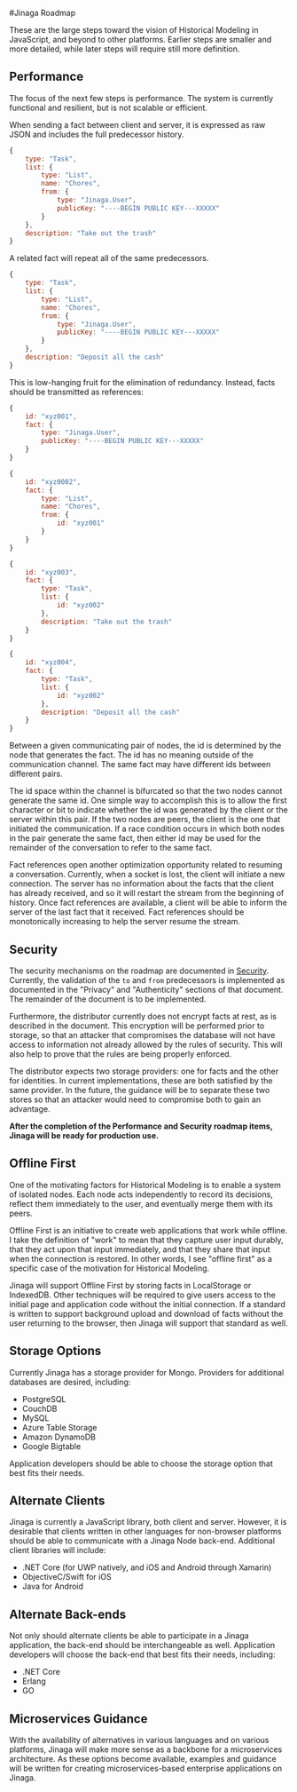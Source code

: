 #Jinaga Roadmap

These are the large steps toward the vision of Historical Modeling in JavaScript, and beyond to other platforms. Earlier steps are smaller and more detailed, while later steps will require still more definition.

## Performance

The focus of the next few steps is performance. The system is currently functional and resilient, but is not scalable or efficient.

When sending a fact between client and server, it is expressed as raw JSON and includes the full predecessor history.

```JavaScript
{
    type: "Task",
    list: {
        type: "List",
        name: "Chores",
        from: {
            type: "Jinaga.User",
            publicKey: "----BEGIN PUBLIC KEY---XXXXX"
        }
    },
    description: "Take out the trash"
}
```

A related fact will repeat all of the same predecessors.

```JavaScript
{
    type: "Task",
    list: {
        type: "List",
        name: "Chores",
        from: {
            type: "Jinaga.User",
            publicKey: "----BEGIN PUBLIC KEY---XXXXX"
        }
    },
    description: "Deposit all the cash"
}
```

This is low-hanging fruit for the elimination of redundancy. Instead, facts should be transmitted as references:

```JavaScript
{
    id: "xyz001",
    fact: {
        type: "Jinaga.User",
        publicKey: "----BEGIN PUBLIC KEY---XXXXX"
    }
}

{
    id: "xyz0002",
    fact: {
        type: "List",
        name: "Chores",
        from: {
            id: "xyz001"
        }
    }
}

{
    id: "xyz003",
    fact: {
        type: "Task",
        list: {
            id: "xyz002"
        },
        description: "Take out the trash"
    }
}

{
    id: "xyz004",
    fact: {
        type: "Task",
        list: {
            id: "xyz002"
        },
        description: "Deposit all the cash"
    }
}
```

Between a given communicating pair of nodes, the id is determined by the node that generates the fact. The id has no meaning outside of the communication channel. The same fact may have different ids between different pairs.

The id space within the channel is bifurcated so that the two nodes cannot generate the same id. One simple way to accomplish this is to allow the first character or bit to indicate whether the id was generated by the client or the server within this pair. If the two nodes are peers, the client is the one that initiated the communication. If a race condition occurs in which both nodes in the pair generate the same fact, then either id may be used for the remainder of the conversation to refer to the same fact.

Fact references open another optimization opportunity related to resuming a conversation. Currently, when a socket is lost, the client will initiate a new connection. The server has no information about the facts that the client has already received, and so it will restart the stream from the beginning of history. Once fact references are available, a client will be able to inform the server of the last fact that it received. Fact references should be monotonically increasing to help the server resume the stream.

## Security

The security mechanisms on the roadmap are documented in [Security](https://github.com/michaellperry/jinaga/blob/master/security.md). Currently, the validation of the `to` and `from` predecessors is implemented as documented in the "Privacy" and "Authenticity" sections of that document. The remainder of the document is to be implemented.

Furthermore, the distributor currently does not encrypt facts at rest, as is described in the document. This encryption will be performed prior to storage, so that an attacker that compromises the database will not have access to information not already allowed by the rules of security. This will also help to prove that the rules are being properly enforced.

The distributor expects two storage providers: one for facts and the other for identities. In current implementations, these are both satisfied by the same provider. In the future, the guidance will be to separate these two stores so that an attacker would need to compromise both to gain an advantage.

**After the completion of the Performance and Security roadmap items, Jinaga will be ready for production use.**

## Offline First

One of the motivating factors for Historical Modeling is to enable a system of isolated nodes. Each node acts independently to record its decisions, reflect them immediately to the user, and eventually merge them with its peers.

Offline First is an initiative to create web applications that work while offline. I take the definition of "work" to mean that they capture user input durably, that they act upon that input immediately, and that they share that input when the connection is restored. In other words, I see "offline first" as a specific case of the motivation for Historical Modeling.

Jinaga will support Offline First by storing facts in LocalStorage or IndexedDB. Other techniques will be required to give users access to the initial page and application code without the initial connection. If a standard is written to support background upload and download of facts without the user returning to the browser, then Jinaga will support that standard as well.

## Storage Options

Currently Jinaga has a storage provider for Mongo. Providers for additional databases are desired, including:

- PostgreSQL
- CouchDB
- MySQL
- Azure Table Storage
- Amazon DynamoDB
- Google Bigtable

Application developers should be able to choose the storage option that best fits their needs.

## Alternate Clients

Jinaga is currently a JavaScript library, both client and server. However, it is desirable that clients written in other languages for non-browser platforms should be able to communicate with a Jinaga Node back-end. Additional client libraries will include:

- .NET Core (for UWP natively, and iOS and Android through Xamarin)
- ObjectiveC/Swift for iOS
- Java for Android

## Alternate Back-ends

Not only should alternate clients be able to participate in a Jinaga application, the back-end should be interchangeable as well. Application developers will choose the back-end that best fits their needs, including:

- .NET Core
- Erlang
- GO

## Microservices Guidance

With the availability of alternatives in various languages and on various platforms, Jinaga will make more sense as a backbone for a microservices architecture. As these options become available, examples and guidance will be written for creating microservices-based enterprise applications on Jinaga.
